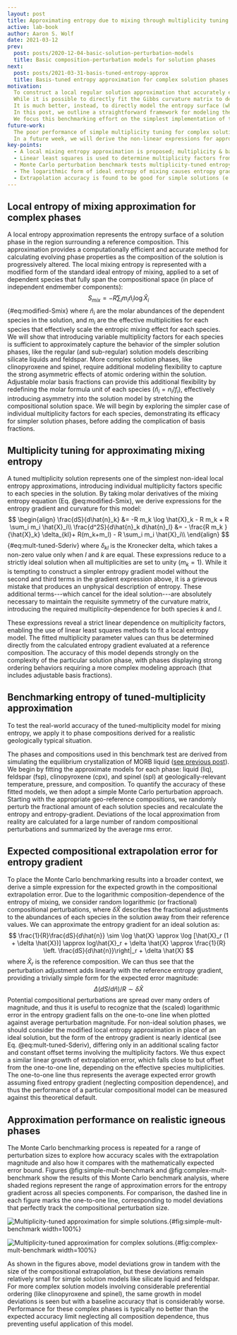 ```yaml
---
layout: post
title: Approximating entropy due to mixing through multiplicity tuning
active: lab-book
author: Aaron S. Wolf
date: 2021-03-12
prev:
  post: posts/2020-12-04-basic-solution-perturbation-models
  title: Basic composition-perturbation models for solution phases
next:
  post: posts/2021-03-31-basis-tuned-entropy-approx
  title: Basis-tuned entropy approximation for complex solution phases
motivation:
  To construct a local regular solution approximation that accurately extrapolates in composition space, it is important to separate entropy and enthalpy contributions.
  While it is possible to directly fit the Gibbs curvature matrix to determine regular solution mixing parameters ([see previous post](posts/2020-12-04-basic-solution-perturbation-models.html)), this approach ignores important complications due to ordering that dominate entropy for complex solutions.
  It is much better, instead, to directly model the entropy surface (which is primarily responsible for the behavioral richness of most complex solution phases), and then combine this entropy approximation with a simple quadratic representation of the enthalpy of mixing.
  In this post, we outline a straightforward framework for modeling the local entropy surface due to mixing, testing it against the properties of geological phases under realistic igneous conditions.
  We focus this benchmarking effort on the simplest implementation of the local entropy model, multiplicity-tuning, to build an understanding of its strengths and weaknesses, before moving on to the full parameterization in a future post.
future-work:
  The poor performance of simple multiplicity tuning for complex solutions motivates us to introduce an additional refinement to the local entropy model, through tuning of the basis components for the solution.
  In a future week, we will derive the non-linear expressions for approximating entropy with basis-tuning, in the hope that they will dramatically improve extrapolation accuracy for complex ordered solutions.
key-points:
  - A local mixing entropy approximation is proposed; multiplicity & basis factors for each species component scale and stretch composition space to best match the shape of the entropy surface.
  - Linear least squares is used to determine multiplicity factors from local entropy gradient.
  - Monte Carlo perturbation benchmark tests multiplicity-tuned entropy approximation on geo-phases.
  - The logarithmic form of ideal entropy of mixing causes entropy gradient errors to grow like the fractional perturbation magnitude for each component, providing a rough upper error bound for any approximate solution model.
  - Extrapolation accuracy is found to be good for simple solutions (e.g. liquid & feldspar) but poor for complex phases with ordering (e.g. clinopyroxene & spinel).
---
```


## Local entropy of mixing approximation for complex phases
<!-- # [[202103031634]] Local entropy of mixing approximation for complex phases -->

A local entropy approximation represents the entropy surface of a solution phase in the region surrounding a reference composition.
This approximation provides a computationally efficient and accurate method for calculating evolving phase properties as the composition of the solution is progressively altered.
The local mixing entropy is represented with a modified form of the standard ideal entropy of mixing, applied to a set of dependent species that fully span the compositional space (in place of independent endmember components):
$$
S_{mix} = -R \sum_i m_i \hat{n}_i \log{\hat{X}_i}
$$ {#eq:modified-Smix}
where $\hat{n}_i$ are the molar abundances of the dependent species in the solution, and $m_i$ are the effective multiplicities for each species that effectively scale the entropic mixing effect for each species.
We will show that introducing variable multiplicity factors for each species is sufficient to approximately capture the behavior of the simpler solution phases, like the regular (and sub-regular) solution models describing silicate liquids and feldspar.
More complex solution phases, like clinopyroxene and spinel, require additional modeling flexibility to capture the strong asymmetric effects of atomic ordering within the solution.
Adjustable molar basis fractions can provide this additional flexibility by redefining the molar formula unit of each species ($\hat{n}_i = n_i / f_i$), effectively introducing asymmetry into the solution model by stretching the compositional solution space.
We will begin by exploring the simpler case of individual multiplicity factors for each species, demonstrating its efficacy for simpler solution phases, before adding the complication of basis fractions.
 <!-- [[202103050855]] -->


## Multiplicity tuning for approximating mixing entropy
<!-- # [[202103050855]] Multiplicity tuning for approximating mixing entropy -->

A tuned multiplicity solution represents one of the simplest non-ideal local entropy approximations, introducing individual multiplicity factors specific to each species in the solution.
By taking molar derivatives of the mixing entropy equation (Eq. @eq:modified-Smix), we derive expressions for the entropy gradient and curvature for this model:
$$
\begin{align}
\frac{dS}{d\hat{n}_k} &= -R m_k \log \hat{X}_k - R m_k + R \sum_i m_i \hat{X}_i\\
\frac{d^2S}{d\hat{n}_k d\hat{n}_l} &= - \frac{R m_k }{\hat{X}_k} \delta_{kl}+ R(m_k+m_l)  - R \sum_i m_i \hat{X}_i\\
\end{align}
$$ {#eq:mult-tuned-Sderiv}
where $\delta_{kl}$ is the Kronecker delta, which takes a non-zero value only when $l$ and $k$ are equal.
These expressions reduce to a strictly ideal solution when all multiplicities are set to unity ($m_k=1$).
While it is tempting to construct a simpler entropy gradient model without the second and third terms in the gradient expression above, it is a grievous mistake that produces an unphysical description of entropy.
These additional terms---which cancel for the ideal solution---are absolutely necessary to maintain the requisite symmetry of the curvature matrix, introducing the required multiplicity-dependence for both species $k$ and $l$.

These expressions reveal a strict linear dependence on multiplicity factors, enabling the use of linear least squares methods to fit a local entropy model.
The fitted multiplicity parameter values can thus be determined directly from the calculated entropy gradient evaluated at a reference composition.
The accuracy of this model depends strongly on the complexity of the particular solution phase, with phases displaying strong ordering behaviors requiring a more complex modeling approach (that includes adjustable basis fractions).
 <!-- [[202103050941]] -->


## Benchmarking entropy of tuned-multiplicity approximation
<!-- # [[202103050941]] Benchmarking entropy of tuned-multiplicity approximation -->

To test the real-world accuracy of the tuned-multiplicity model for mixing entropy, we apply it to phase compositions derived for a realistic geologically typical situation.
 <!-- [[202103050855]] -->
The phases and compositions used in this benchmark test are derived from simulating the equilibrium crystallization of MORB liquid ([see previous post](posts/2020-11-12-MEXQAL-geo-application.html)).
We begin by fitting the approximate models for each phase: liquid (liq), feldspar (fsp), clinopyroxene (cpx), and spinel (spl) at geologically-relevant temperature, pressure, and composition.
To quantify the accuracy of these fitted models, we then adopt a simple Monte Carlo perturbation approach.
Starting with the appropriate geo-reference compositions, we randomly perturb the fractional amount of each solution species and recalculate the entropy and entropy-gradient.
Deviations of the local approximation from reality are calculated for a large number of random compositional perturbations and summarized by the average rms error.


## Expected compositional extrapolation error for entropy gradient
<!-- ## [[202103081121]] Compositional extrapolation error for entropy gradient -->

To place the Monte Carlo benchmarking results into a broader context, we derive a simple expression for the expected growth in the compositional extrapolation error.
Due to the logarithmic composition-dependence of the entropy of mixing, we consider random logarithmic (or fractional) compositional perturbations, where $\delta \hat{X}$ describes the fractional adjustments to the abundances of each species in the solution away from their reference values.
We can approximate the entropy gradient for an ideal solution as:
$$
\frac{1}{R}\frac{dS}{d\hat{n}} \sim \log \hat{X} \approx \log [\hat{X}_r (1 + \delta \hat{X})] \approx log\hat{X}_r + \delta \hat{X} \approx \frac{1}{R}  \left. \frac{dS}{d\hat{n}}\right|_r + \delta \hat{X}
$$
where $\hat{X}_r$ is the reference composition.
We can thus see that the perturbation adjustment adds linearly with the reference entropy gradient, providing a trivially simple form for the expected error magnitude:
$$
\Delta (dS / d\hat{n})/R  \sim \delta \hat{X}
$$
Potential compositional perturbations are spread over many orders of magnitude, and thus it is useful to recognize that the (scaled) logarithmic error in the entropy gradient falls on the one-to-one line when plotted against average perturbation magnitude.
For non-ideal solution phases, we should consider the modified local entropy approximation in place of an ideal solution, but the form of the entropy gradient is nearly identical (see Eq. @eq:mult-tuned-Sderiv), differing only in an additional scaling factor and constant offset terms involving the multiplicity factors.
We thus expect a similar linear growth of extrapolation error, which falls close to but offset from the one-to-one line, depending on the effective species multiplicities.
The one-to-one line thus represents the average expected error growth assuming fixed entropy gradient (neglecting composition dependence), and thus the performance of a particular compositional model can be measured against this theoretical default.


## Approximation performance on realistic igneous phases

The Monte Carlo benchmarking process is repeated for a range of perturbation sizes to explore how accuracy scales with the extrapolation magnitude and also how it compares with the mathematically expected error bound.
Figures @fig:simple-mult-benchmark and @fig:complex-mult-benchmark show the results of this Monte Carlo benchmark analysis, where shaded regions represent the range of approximation errors for the entropy gradient across all species components.
For comparison, the dashed line in each figure marks the one-to-one line, corresponding to model deviations that perfectly track the compositional perturbation size.

![Multiplicity-tuned approximation for simple solutions.](figs/202103070647-mult-tuned-dSdn-error-simple-soln.png){#fig:simple-mult-benchmark width=100%}

![Multiplicity-tuned approximation for complex solutions.](figs/202103070646-mult-tuned-dSdn-error-complex-soln.png){#fig:complex-mult-benchmark width=100%}

As shown in the figures above, model deviations grow in tandem with the size of the compositional extrapolation, but these deviations remain relatively small for simple solution models like silicate liquid and feldspar.
For more complex solution models involving considerable preferential ordering (like clinopyroxene and spinel), the same growth in model deviations is seen but with a baseline accuracy that is considerably worse.
Performance for these complex phases is typically no better than the expected accuracy limit neglecting all composition dependence, thus preventing useful application of this model.
